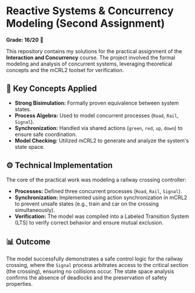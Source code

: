 # Reactive Systems & Concurrency Modeling (Second Assignment)

**Grade: 16/20** 🎯

This repository contains my solutions for the practical assignment of the **Interaction and Concurrency** course. The project involved the formal modeling and analysis of concurrent systems, leveraging theoretical concepts and the mCRL2 toolset for verification.


## 🧠 Key Concepts Applied

- **Strong Bisimulation:** Formally proven equivalence between system states.
- **Process Algebra:** Used to model concurrent processes (`Road`, `Rail`, `Signal`).
- **Synchronization:** Handled via shared actions (`green`, `red`, `up`, `down`) to ensure safe coordination.
- **Model Checking:** Utilized mCRL2 to generate and analyze the system's state space.

## ⚙️ Technical Implementation

The core of the practical work was modeling a railway crossing controller:

- **Processes:** Defined three concurrent processes (`Road`, `Rail`, `Signal`).
- **Synchronization:** Implemented using action synchronization in mCRL2 to prevent unsafe states (e.g., train and car on the crossing simultaneously).
- **Verification:** The model was compiled into a Labeled Transition System (LTS) to verify correct behavior and ensure mutual exclusion.

## 📊 Outcome

The model successfully demonstrates a safe control logic for the railway crossing, where the `Signal` process arbitrates access to the critical section (the crossing), ensuring no collisions occur. The state space analysis confirms the absence of deadlocks and the preservation of safety properties.
